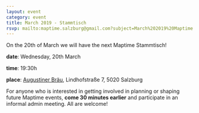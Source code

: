 ```yaml
---
layout: event
category: event
title: March 2019 - Stammtisch
rsvp: mailto:maptime.salzburg@gmail.com?subject=March%202019%20Maptime
---
```


On the 20th of March we will have the next Maptime Stammtisch!

**date**: Wednesday, 20th March

**time**: 19:30h

**place**: [Augustiner Bräu](https://www.augustinerbier.at/), Lindhofstraße 7, 5020 Salzburg

For anyone who is interested in getting involved in planning or shaping future Maptime events, **come 30 minutes earlier** and participate in an informal admin meeting. All are welcome!
